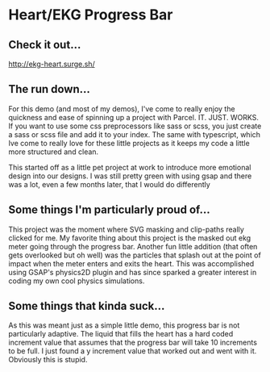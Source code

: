 # Heart/EKG Progress Bar

## Check it out...
http://ekg-heart.surge.sh/

## The run down...
For this demo (and most of my demos), I've come to really enjoy the quickness and ease of spinning up a project with Parcel. IT. JUST. WORKS. If you want to use some css preprocessors like sass or scss, you just create a sass or scss file and add it to your index. The same with typescript, which Ive come to really love for these little projects as it keeps my code a little more structured and clean.

This started off as a little pet project at work to introduce more emotional design into our designs. I was still pretty green with using gsap and there was a lot, even a few months later, that I would do differently

## Some things I'm particularly proud of...
This project was the moment where SVG masking and clip-paths really clicked for me. My favorite thing about this project is the masked out ekg meter going through the progress bar. Another fun little addition (that often gets overlooked but oh well) was the particles that splash out at the point of impact when the meter enters and exits the heart. This was accomplished using GSAP's physics2D plugin and has since sparked a greater interest in coding my own cool physics simulations.

## Some things that kinda suck...
As this was meant just as a simple little demo, this progress bar is not particularly adaptive. The liquid that fills the heart has a hard coded increment value that assumes that the progress bar will take 10 increments to be full. I just found a y increment value that worked out and went with it. Obviously this is stupid.